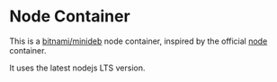 # Node Container

This is a [bitnami/minideb](https://store.docker.com/community/images/bitnami/minideb) node container, inspired by the official
[node](https://store.docker.com/images/node?tab=description) container.

It uses the latest nodejs LTS version.
